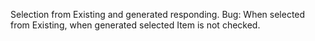 Selection from Existing and generated responding. Bug: When selected from Existing, when generated selected Item is not checked.